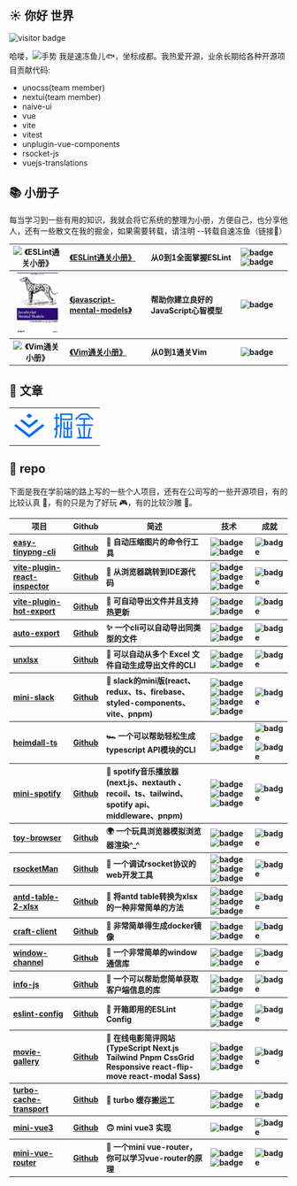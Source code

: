 <h2>☀️ 你好 世界</h2>
<img src="https://visitor-badge.glitch.me/badge?page_id=sudongyuer.sudongyuer" alt="visitor badge" />
<p>哈喽，<img src="https://media.giphy.com/media/hvRJCLFzcasrR4ia7z/giphy.gif" width="25" alt="手势">
我是速冻鱼儿🐟，坐标成都。我热爱开源，业余长期给各种开源项目贡献代码:</p>
<ul>
  <li>
  unocss(team member)</li>
  <li>
  nextui(team member)</li>
  <li>
  naive-ui</li>
  <li>
  vue</li>
  <li>
  vite</li>
  <li>
  vitest</li>
  <li>
  unplugin-vue-components</li>
  <li>
  rsocket-js</li>
  <li>
  vuejs-translations</li>
</ul>
<h2>📚 小册子</h2>
<p>每当学习到一些有用的知识，我就会将它系统的整理为小册，方便自己，也分享他人，还有一些散文在我的掘金，如果需要转载，请注明 --转载自速冻鱼（链接🔗）</p>
<table>
  <tbody align="left">
    <tr>
      <th align="center">
        <img width="80" src="./src/images/covers/ESLint通关小册.jpeg" alt="《ESLint通关小册》">
      </th>
      <th>
        <a href="https://github.com/sudongyuer/learn-eslint" target="_blank">《ESLint通关小册》</a>
      </th>
      <th>从0到1全面掌握ESLint</th>
      <th>
        <img src="https://img.shields.io/github/stars/sudongyuer/learn-eslint?style=flat-square" alt="badge">
        <img src="https://img.shields.io/github/forks/sudongyuer/learn-eslint?style=flat-square" alt="badge">
      </th>
    </tr>
    <tr>
      <th align="center">
        <img width="80" src="./src/images/covers/JavaScript.jpg" alt="《javascript-mental-models》">
      </th>
      <th>
        <a href="https://github.com/sudongyuer/javascript-mental-models" target="_blank">《javascript-mental-models》</a>
      </th>
      <th>帮助你建立良好的JavaScript心智模型</th>
      <th>
        <img src="https://img.shields.io/github/stars/sudongyuer/javascript-mental-models?style=flat-square" alt="badge">
      </th>
    </tr>
    <tr>
      <th align="center">
        <img width="80" src="./src/images/covers/Vim通关小册.jpg" alt="《Vim通关小册》">
      </th>
      <th>
        <a href="https://github.com/sudongyuer/learn-vim" target="_blank">《Vim通关小册》</a>
      </th>
      <th>从0到1通关Vim</th>
      <th>
        <img src="https://img.shields.io/github/stars/sudongyuer/learn-vim?style=flat-square" alt="badge">
      </th>
    </tr>
  </tbody>
</table>
<h2>🙌 文章</h2>
<table>
  <tr>
    <td>
      <a href="https://juejin.cn/user/2867982785579102" target="_blank">
        <img width="150" src="./src/images/icons/juejin.png" alt="掘金">
      </a>
    </td>
  </tr>
</table>
<h2>💼 repo</h2>
<p>下面是我在学前端的路上写的一些个人项目，还有在公司写的一些开源项目，有的比较认真 🧐，有的只是为了好玩 🎮，有的比较沙雕 🤪。</p>
<table>
  <thead align="center">
    <tr>
      <th>项目</th>
      <th>Github</th>
      <th>简述</th>
      <th>技术</th>
      <th>成就</th>
    </tr>
  </thead>
  <tbody align="left">
    <tr>
      <th>
        <a href="https://github.com/sudongyuer/easy-tinypng-cli" target="_blank">
        easy-tinypng-cli</a>
      </th>
      <th>
        <a href="https://github.com/sudongyuer/easy-tinypng-cli" target="_blank">Github</a>
      </th>
      <th>🐼 自动压缩图片的命令行工具</th>
      <th>
        <img src="https://img.shields.io/badge/TypeScript-007ACC?style=flat-square&amp;logo=typescript&amp;logoColor=white" alt="badge">
        <img src="https://img.shields.io/badge/Node.js-43853D?style=flat-square&amp;logo=node.js&amp;logoColor=white" alt="badge">
      </th>
      <th>
        <img src="https://img.shields.io/github/stars/sudongyuer/easy-tinypng-cli?style=flat-square" alt="badge">
      </th>
    </tr>
    <tr>
      <th>
        <a href="https://github.com/sudongyuer/vite-plugin-react-inspector" target="_blank">
        vite-plugin-react-inspector</a>
      </th>
      <th>
        <a href="https://github.com/sudongyuer/vite-plugin-react-inspector" target="_blank">Github</a>
      </th>
      <th>🦋 从浏览器跳转到IDE源代码</th>
      <th>
        <img src="https://img.shields.io/badge/TypeScript-007ACC?style=flat-square&amp;logo=typescript&amp;logoColor=white" alt="badge">
        <img src="https://img.shields.io/badge/Node.js-43853D?style=flat-square&amp;logo=node.js&amp;logoColor=white" alt="badge">
        <img src="https://img.shields.io/badge/Babel-F9DC3e?style=for-the-badge&amp;logo=babel&amp;logoColor=black" alt="badge">
      </th>
      <th>
        <img src="https://img.shields.io/github/stars/sudongyuer/vite-plugin-react-inspector?style=flat-square" alt="badge">
      </th>
    </tr>
    <tr>
      <th>
        <a href="https://github.com/sudongyuer/vite-plugin-hot-export" target="_blank">
        vite-plugin-hot-export</a>
      </th>
      <th>
        <a href="https://github.com/sudongyuer/vite-plugin-hot-export" target="_blank">Github</a>
      </th>
      <th>🐝 可自动导出文件并且支持热更新</th>
      <th>
        <img src="https://img.shields.io/badge/TypeScript-007ACC?style=flat-square&amp;logo=typescript&amp;logoColor=white" alt="badge">
        <img src="https://img.shields.io/badge/Node.js-43853D?style=flat-square&amp;logo=node.js&amp;logoColor=white" alt="badge">
      </th>
      <th>
        <img src="https://img.shields.io/github/stars/sudongyuer/vite-plugin-hot-export?style=flat-square" alt="badge">
      </th>
    </tr>
    <tr>
      <th>
        <a href="https://github.com/sudongyuer/auto-export" target="_blank">
        auto-export</a>
      </th>
      <th>
        <a href="https://github.com/sudongyuer/auto-export" target="_blank">Github</a>
      </th>
      <th>✨ 一个cli可以自动导出同类型的文件</th>
      <th>
        <img src="https://img.shields.io/badge/TypeScript-007ACC?style=flat-square&amp;logo=typescript&amp;logoColor=white" alt="badge">
        <img src="https://img.shields.io/badge/Node.js-43853D?style=flat-square&amp;logo=node.js&amp;logoColor=white" alt="badge">
      </th>
      <th>
        <img src="https://img.shields.io/github/stars/sudongyuer/auto-export?style=flat-square" alt="badge">
      </th>
    </tr>
    <tr>
      <th>
        <a href="https://github.com/sudongyuer/unxlsx" target="_blank">
        unxlsx</a>
      </th>
      <th>
        <a href="https://github.com/sudongyuer/unxlsx" target="_blank">Github</a>
      </th>
      <th>🌸 可以自动从多个 Excel 文件自动生成导出文件的CLI</th>
      <th>
        <img src="https://img.shields.io/badge/TypeScript-007ACC?style=flat-square&amp;logo=typescript&amp;logoColor=white" alt="badge">
        <img src="https://img.shields.io/badge/Node.js-43853D?style=flat-square&amp;logo=node.js&amp;logoColor=white" alt="badge">
      </th>
      <th>
        <img src="https://img.shields.io/github/stars/sudongyuer/unxlsx?style=flat-square" alt="badge">
      </th>
    </tr>
    <tr>
      <th>
        <a href="https://mini-slack.vercel.app/" target="_blank">
        mini-slack</a>
      </th>
      <th>
        <a href="https://github.com/sudongyuer/mini-slack" target="_blank">Github</a>
      </th>
      <th>🦄 slack的mini版(react、redux、ts、firebase、styled-components、vite、pnpm)</th>
      <th>
        <img src="https://img.shields.io/badge/TypeScript-007ACC?style=flat-square&amp;logo=typescript&amp;logoColor=white" alt="badge">
        <img src="https://img.shields.io/badge/React-20232A?style=flat-square&amp;logo=react&amp;logoColor=61DAFB" alt="badge">
        <img src="https://img.shields.io/badge/React_Router-CA4245?style=flat-square&amp;logo=react-router&amp;logoColor=white" alt="badge">
        <img src="https://img.shields.io/badge/Redux-593D88?style=flat-square&amp;logo=redux&amp;logoColor=white" alt="badge">
      </th>
      <th>
        <img src="https://img.shields.io/github/stars/sudongyuer/mini-slack?style=flat-square" alt="badge">
      </th>
    </tr>
    <tr>
      <th>
        <a href="https://github.com/HaiyaoTec/heimdall-ts" target="_blank">
        heimdall-ts</a>
      </th>
      <th>
        <a href="https://github.com/HaiyaoTec/heimdall-ts" target="_blank">Github</a>
      </th>
      <th>🏎 一个可以帮助轻松生成typescript API模块的CLI</th>
      <th>
        <img src="https://img.shields.io/badge/TypeScript-007ACC?style=flat-square&amp;logo=typescript&amp;logoColor=white" alt="badge">
        <img src="https://img.shields.io/badge/Node.js-43853D?style=flat-square&amp;logo=node.js&amp;logoColor=white" alt="badge">
      </th>
      <th>
        <img src="https://img.shields.io/github/stars/HaiyaoTec/heimdall-ts?style=flat-square" alt="badge">
        <img src="https://img.shields.io/npm/dt/@haiyaotec/heimdall-ts.svg" alt="badge">
      </th>
    </tr>
    <tr>
      <th>
        <a href="https://mini-spotify-rose.vercel.app/" target="_blank">
        mini-spotify</a>
      </th>
      <th>
        <a href="https://github.com/sudongyuer/mini-spotify" target="_blank">Github</a>
      </th>
      <th>🎸 spotify音乐播放器(next.js、nextauth 、recoil、ts、tailwind、spotify api、middleware、pnpm)</th>
      <th>
        <img src="https://img.shields.io/badge/TypeScript-007ACC?style=flat-square&amp;logo=typescript&amp;logoColor=white" alt="badge">
        <img src="https://img.shields.io/badge/Next.js-black?style=flat-square&amp;logo=next.js&amp;logoColor=white" alt="badge">
        <img src="https://img.shields.io/badge/Tailwind_CSS-38B2AC?style=flat-square&amp;logo=tailwind-css&amp;logoColor=white" alt="badge">
      </th>
      <th>
        <img src="https://img.shields.io/github/stars/sudongyuer/mini-spotify?style=flat-square" alt="badge">
      </th>
    </tr>
    <tr>
      <th>
        <a href="https://github.com/sudongyuer/toy-browser" target="_blank">
        toy-browser</a>
      </th>
      <th>
        <a href="https://github.com/sudongyuer/toy-browser" target="_blank">Github</a>
      </th>
      <th>🌍 一个玩具浏览器模拟浏览器渲染^_^</th>
      <th>
        <img src="https://img.shields.io/badge/JavaScript-F7DF1E?style=flat-square&amp;logo=javascript&amp;logoColor=black" alt="badge">
        <img src="https://img.shields.io/badge/Node.js-43853D?style=flat-square&amp;logo=node.js&amp;logoColor=white" alt="badge">
      </th>
      <th>
        <img src="https://img.shields.io/github/stars/sudongyuer/toy-browser?style=flat-square" alt="badge">
      </th>
    </tr>
    <tr>
      <th>
        <a href="http://rsocketman.com/" target="_blank">
        rsocketMan</a>
      </th>
      <th>
        <a href="https://github.com/HaiyaoTec/rsocketMan" target="_blank">Github</a>
      </th>
      <th>🍁 一个调试rsocket协议的web开发工具</th>
      <th>
        <img src="https://img.shields.io/badge/TypeScript-007ACC?style=flat-square&amp;logo=typescript&amp;logoColor=white" alt="badge">
        <img src="https://img.shields.io/badge/React-20232A?style=flat-square&amp;logo=react&amp;logoColor=61DAFB" alt="badge">
        <img src="https://img.shields.io/badge/Redux-593D88?style=flat-square&amp;logo=redux&amp;logoColor=white" alt="badge">
      </th>
      <th>
        <img src="https://img.shields.io/github/stars/HaiyaoTec/rsocketMan?style=flat-square" alt="badge">
      </th>
    </tr>
    <tr>
      <th>
        <a href="https://github.com/sudongyuer/antd-table-2-xlsx" target="_blank">
        antd-table-2-xlsx</a>
      </th>
      <th>
        <a href="https://github.com/sudongyuer/antd-table-2-xlsx" target="_blank">Github</a>
      </th>
      <th>🐥 将antd table转换为xlsx的一种非常简单的方法</th>
      <th>
        <img src="https://img.shields.io/badge/TypeScript-007ACC?style=flat-square&amp;logo=typescript&amp;logoColor=white" alt="badge">
        <img src="https://img.shields.io/badge/React-20232A?style=flat-square&amp;logo=react&amp;logoColor=61DAFB" alt="badge">
        <img src="https://img.shields.io/badge/Redux-593D88?style=flat-square&amp;logo=redux&amp;logoColor=white" alt="badge">
      </th>
      <th>
        <img src="https://img.shields.io/github/stars/sudongyuer/antd-table-2-xlsx?style=flat-square" alt="badge">
      </th>
    </tr>
    <tr>
      <th>
        <a href="https://github.com/HaiyaoTec/craft-client" target="_blank">
        craft-client</a>
      </th>
      <th>
        <a href="https://github.com/HaiyaoTec/craft-client" target="_blank">Github</a>
      </th>
      <th>👑 非常简单得生成docker镜像</th>
      <th>
        <img src="https://img.shields.io/badge/JavaScript-F7DF1E?style=flat-square&amp;logo=javascript&amp;logoColor=black" alt="badge">
        <img src="https://img.shields.io/badge/Node.js-43853D?style=flat-square&amp;logo=node.js&amp;logoColor=white" alt="badge">
      </th>
      <th>
        <img src="https://img.shields.io/github/stars/HaiyaoTec/craft-client?style=flat-square" alt="badge">
      </th>
    </tr>
    <tr>
      <th>
        <a href="https://github.com/HaiyaoTec/window-channel" target="_blank">
        window-channel</a>
      </th>
      <th>
        <a href="https://github.com/HaiyaoTec/window-channel" target="_blank">Github</a>
      </th>
      <th>🌈 一个非常简单的window通信库</th>
      <th>
        <img src="https://img.shields.io/badge/TypeScript-007ACC?style=flat-square&amp;logo=typescript&amp;logoColor=white" alt="badge">
        <img src="https://img.shields.io/badge/Node.js-43853D?style=flat-square&amp;logo=node.js&amp;logoColor=white" alt="badge">
      </th>
      <th>
        <img src="https://img.shields.io/github/stars/HaiyaoTec/window-channel?style=flat-square" alt="badge">
      </th>
    </tr>
    <tr>
      <th>
        <a href="https://github.com/HaiyaoTec/info-js" target="_blank">
        info-js</a>
      </th>
      <th>
        <a href="https://github.com/HaiyaoTec/info-js" target="_blank">Github</a>
      </th>
      <th>🥷 一个可以帮助您简单获取客户端信息的库</th>
      <th>
        <img src="https://img.shields.io/badge/JavaScript-F7DF1E?style=flat-square&amp;logo=javascript&amp;logoColor=black" alt="badge">
        <img src="https://img.shields.io/badge/Node.js-43853D?style=flat-square&amp;logo=node.js&amp;logoColor=white" alt="badge">
      </th>
      <th>
        <img src="https://img.shields.io/github/stars/HaiyaoTec/info-js?style=flat-square" alt="badge">
      </th>
    </tr>
    <tr>
      <th>
        <a href="https://github.com/sudongyuer/eslint-config" target="_blank">
        eslint-config</a>
      </th>
      <th>
        <a href="https://github.com/sudongyuer/eslint-config" target="_blank">Github</a>
      </th>
      <th>🐇 开箱即用的ESLint Config</th>
      <th>
        <img src="https://img.shields.io/badge/TypeScript-007ACC?style=flat-square&amp;logo=typescript&amp;logoColor=white" alt="badge">
        <img src="https://img.shields.io/badge/Node.js-43853D?style=flat-square&amp;logo=node.js&amp;logoColor=white" alt="badge">
        <img src="https://img.shields.io/badge/eslint-3A33D1?style=flat-square&amp;logo=eslint&amp;logoColor=white" alt="badge">
      </th>
      <th>
        <img src="https://img.shields.io/github/stars/sudongyuer/eslint-config?style=flat-square" alt="badge">
      </th>
    </tr>
    <tr>
      <th>
        <a href="https://movie-gallery-sudongyuer.vercel.app/" target="_blank">
        movie-gallery</a>
      </th>
      <th>
        <a href="https://github.com/sudongyuer/movie-gallery" target="_blank">Github</a>
      </th>
      <th>🍁 在线电影简评网站(TypeScript Next.js Tailwind Pnpm CssGrid Responsive react-flip-move react-modal Sass)</th>
      <th>
        <img src="https://img.shields.io/badge/TypeScript-007ACC?style=flat-square&amp;logo=typescript&amp;logoColor=white" alt="badge">
        <img src="https://img.shields.io/badge/Next.js-black?style=flat-square&amp;logo=next.js&amp;logoColor=white" alt="badge">
        <img src="https://img.shields.io/badge/Tailwind_CSS-38B2AC?style=flat-square&amp;logo=tailwind-css&amp;logoColor=white" alt="badge">
      </th>
      <th>
        <img src="https://img.shields.io/github/stars/sudongyuer/movie-gallery?style=flat-square" alt="badge">
      </th>
    </tr>
    <tr>
      <th>
        <a href="https://github.com/sudongyuer/turbo-cache-transport" target="_blank">
        turbo-cache-transport</a>
      </th>
      <th>
        <a href="https://github.com/sudongyuer/turbo-cache-transport" target="_blank">Github</a>
      </th>
      <th>👻 turbo 缓存搬运工</th>
      <th>
        <img src="https://img.shields.io/badge/TypeScript-007ACC?style=flat-square&amp;logo=typescript&amp;logoColor=white" alt="badge">
        <img src="https://img.shields.io/badge/Node.js-43853D?style=flat-square&amp;logo=node.js&amp;logoColor=white" alt="badge">
      </th>
      <th>
        <img src="https://img.shields.io/github/stars/sudongyuer/turbo-cache-transport?style=flat-square" alt="badge">
      </th>
    </tr>
    <tr>
      <th>
        <a href="https://github.com/sudongyuer/mini-vue3" target="_blank">
        mini-vue3</a>
      </th>
      <th>
        <a href="https://github.com/sudongyuer/mini-vue3" target="_blank">Github</a>
      </th>
      <th>🙃 mini vue3 实现</th>
      <th>
        <img src="https://img.shields.io/badge/TypeScript-007ACC?style=flat-square&amp;logo=typescript&amp;logoColor=white" alt="badge">
      </th>
      <th>
        <img src="https://img.shields.io/github/stars/sudongyuer/mini-vue3?style=flat-square" alt="badge">
      </th>
    </tr>
    <tr>
      <th>
        <a href="https://github.com/sudongyuer/mini-vue-router" target="_blank">
        mini-vue-router</a>
      </th>
      <th>
        <a href="https://github.com/sudongyuer/mini-vue-router" target="_blank">Github</a>
      </th>
      <th>🐧 一个mini vue-router，你可以学习vue-router的原理</th>
      <th>
        <img src="https://img.shields.io/badge/Vue.js-35495E?style=flat-square&amp;logo=vue.js&amp;logoColor=4FC08" alt="badge">
        <img src="https://img.shields.io/badge/JavaScript-F7DF1E?style=flat-square&amp;logo=javascript&amp;logoColor=black" alt="badge">
      </th>
      <th>
        <img src="https://img.shields.io/github/stars/sudongyuer/mini-vue-router?style=flat-square" alt="badge">
      </th>
    </tr>
  </tbody>
</table>
